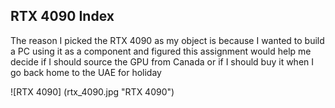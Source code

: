 ## RTX 4090 Index

The reason I picked the RTX 4090 as my object is because I wanted to build a PC using it as a component and figured this assignment would help me decide if I should source the GPU from Canada or if I should buy it when I go back home to the UAE for holiday

![RTX 4090] (rtx_4090.jpg "RTX 4090")
